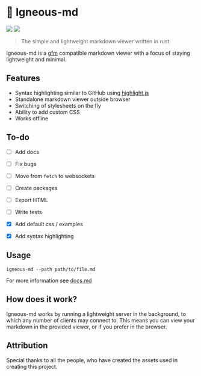 # 🌋 Igneous-md 

![](https://img.shields.io/badge/dynamic/toml?url=https%3A%2F%2Fraw.githubusercontent.com%2FDOD-101%2Figneous-md%2Fmaster%2FCargo.toml&query=package.version&label=Version&color=rgb(20%2C20%2C20))
[![](https://img.shields.io/badge/Crates.io-orange?style=flat&link=https%3A%2F%2Fcrates.io%2Fcrates%2Figneous-md
)](https://crates.io/crates/igneous-md)

> The simple and lightweight markdown viewer written in rust

Igneous-md is a [gfm](https://docs.github.com/en/get-started/writing-on-github/getting-started-with-writing-and-formatting-on-github/basic-writing-and-formatting-syntax) compatible markdown viewer with a focus of staying lightweight and minimal. 

## Features 

- Syntax highlighting similar to GitHub using [highlight.js](https://github.com/highlightjs/highlight.js)
- Standalone markdown viewer outside browser
- Switching of stylesheets on the fly
- Ability to add custom CSS
- Works offline

## To-do

- [ ] Add docs

- [ ] Fix bugs

- [ ] Move from `fetch` to websockets 

- [ ] Create packages

- [ ] Export HTML

- [ ] Write tests

- [x] Add default css / examples

- [x] Add syntax highlighting


## Usage

```
igneous-md --path path/to/file.md
```

For more information see [docs.md](./docs.md)

## How does it work?

Igneous-md works by running a lightweight server in the background, to which any number of clients may connect to. This means you can view your markdown in the provided viewer, or if you prefer in the browser. 

## Attribution

Special thanks to all the people, who have created the assets used in creating this project.

